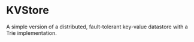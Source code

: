 # KVStore
A simple version of a distributed, fault-tolerant key-value datastore with a Trie implementation.
